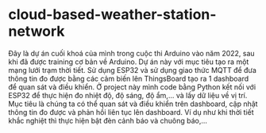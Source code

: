 # cloud-based-weather-station-network
Đây là dự án cuối khoá của mình trong cuộc thi Arduino vào năm 2022, sau khi đã được training cơ bản về Arduino. Dự án này với mục tiêu tạo ra một mạng lưới trạm thời tiết. Sử dụng ESP32 và sử dụng giao thức MQTT để đưa thông tin đo được bằng các cảm biến lên ThingsBoard tạo ra 1 dashboard để quan sát và điều khiển. Ở project này mình code bằng Python kết nối với ESP32 để thực hiện đo nhiệt độ, độ sáng, độ ẩm,... và lấy dữ liệu về vị trí. Mục tiêu là chúng ta có thể quan sát và điều khiển trên dashboard, cập nhật thông tin đo được và phản hồi liên tục lên dashboard. Ví dụ như khi thời tiết khắc nghiệt thì thực hiện bật đèn cảnh báo và chuông báo,...
